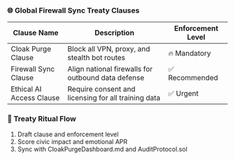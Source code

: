 ### 🌐 Global Firewall Sync Treaty Clauses
| Clause Name                  | Description                                               | Enforcement Level |
|------------------------------|-----------------------------------------------------------|--------------------|
| Cloak Purge Clause           | Block all VPN, proxy, and stealth bot routes             | 🔥 Mandatory  
| Firewall Sync Clause         | Align national firewalls for outbound data defense       | ✅ Recommended  
| Ethical AI Access Clause     | Require consent and licensing for all training data      | ✅ Urgent  

### 🔄 Treaty Ritual Flow
1. Draft clause and enforcement level  
2. Score civic impact and emotional APR  
3. Sync with CloakPurgeDashboard.md and AuditProtocol.sol
